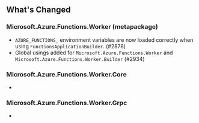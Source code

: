 ## What's Changed

<!-- Please add your release notes in the following format:
- My change description (#PR/#issue)
-->

### Microsoft.Azure.Functions.Worker (metapackage) <version>

- `AZURE_FUNCTIONS_` environment variables are now loaded correctly when using `FunctionsApplicationBuilder`. (#2878)
- Global usings added for `Microsoft.Azure.Functions.Worker` and `Microsoft.Azure.Functions.Worker.Builder` (#2934)

### Microsoft.Azure.Functions.Worker.Core <version>

- <entry>

### Microsoft.Azure.Functions.Worker.Grpc <version>

- <entry>
